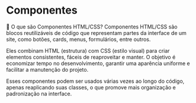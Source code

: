 # Componentes
📌 O que são Componentes HTML/CSS?
Componentes HTML/CSS são blocos reutilizáveis de código que representam partes da interface de um site, como botões, cards, menus, formulários, entre outros.

Eles combinam HTML (estrutura) com CSS (estilo visual) para criar elementos consistentes, fáceis de reaproveitar e manter. O objetivo é economizar tempo no desenvolvimento, garantir uma aparência uniforme e facilitar a manutenção do projeto.

Esses componentes podem ser usados várias vezes ao longo do código, apenas reaplicando suas classes, o que promove mais organização e padronização na interface.


